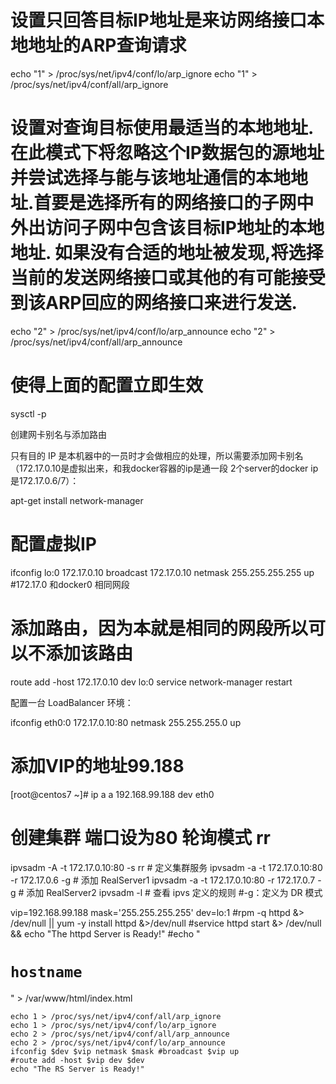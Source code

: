 
# 设置只回答目标IP地址是来访网络接口本地地址的ARP查询请求 
echo "1" > /proc/sys/net/ipv4/conf/lo/arp_ignore
echo "1" > /proc/sys/net/ipv4/conf/all/arp_ignore

# 设置对查询目标使用最适当的本地地址.在此模式下将忽略这个IP数据包的源地址并尝试选择与能与该地址通信的本地地址.首要是选择所有的网络接口的子网中外出访问子网中包含该目标IP地址的本地地址. 如果没有合适的地址被发现,将选择当前的发送网络接口或其他的有可能接受到该ARP回应的网络接口来进行发送.
echo "2" > /proc/sys/net/ipv4/conf/lo/arp_announce
echo "2" > /proc/sys/net/ipv4/conf/all/arp_announce

# 使得上面的配置立即生效
sysctl -p




创建网卡别名与添加路由

只有目的 IP 是本机器中的一员时才会做相应的处理，所以需要添加网卡别名（172.17.0.10是虚拟出来，和我docker容器的ip是通一段 2个server的docker ip是172.17.0.6/7）：




apt-get install network-manager
# 配置虚拟IP
ifconfig lo:0 172.17.0.10 broadcast 172.17.0.10 netmask 255.255.255.255 up
#172.17.0 和docker0 相同网段
# 添加路由，因为本就是相同的网段所以可以不添加该路由
route add -host 172.17.0.10 dev lo:0
service network-manager restart



配置一台 LoadBalancer 环境：

ifconfig eth0:0  172.17.0.10:80 netmask 255.255.255.0 up
# 添加VIP的地址99.188
[root@centos7 ~]# ip a a 192.168.99.188 dev eth0

# 创建集群 端口设为80  轮询模式 rr
ipvsadm -A -t 172.17.0.10:80 -s rr         # 定义集群服务
ipvsadm -a -t 172.17.0.10:80 -r 172.17.0.6 -g # 添加 RealServer1
ipvsadm -a -t 172.17.0.10:80 -r 172.17.0.7 -g # 添加 RealServer2
ipvsadm -l                  # 查看 ipvs 定义的规则
#-g：定义为 DR 模式




vip=192.168.99.188
mask='255.255.255.255'
dev=lo:1
#rpm -q httpd &> /dev/null || yum -y install httpd &>/dev/null
#service httpd start &> /dev/null && echo "The httpd Server is Ready!"
#echo "<h1>`hostname`</h1>" > /var/www/html/index.html


    echo 1 > /proc/sys/net/ipv4/conf/all/arp_ignore
    echo 1 > /proc/sys/net/ipv4/conf/lo/arp_ignore
    echo 2 > /proc/sys/net/ipv4/conf/all/arp_announce
    echo 2 > /proc/sys/net/ipv4/conf/lo/arp_announce
    ifconfig $dev $vip netmask $mask #broadcast $vip up
    #route add -host $vip dev $dev
    echo "The RS Server is Ready!"
